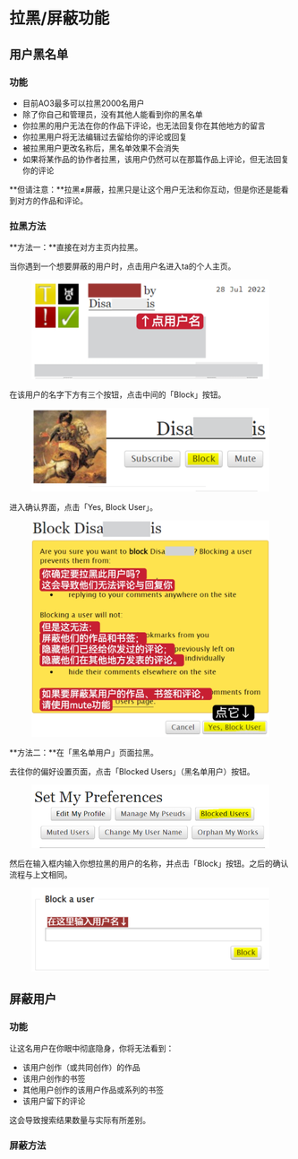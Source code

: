 # 拉黑/屏蔽功能

## 用户黑名单

### 功能

* 目前AO3最多可以拉黑2000名用户
* 除了你自己和管理员，没有其他人能看到你的黑名单
* 你拉黑的用户无法在你的作品下评论，也无法回复你在其他地方的留言
* 你拉黑用户将无法编辑过去留给你的评论或回复
* 被拉黑用户更改名称后，黑名单效果不会消失
* 如果将某作品的协作者拉黑，该用户仍然可以在那篇作品上评论，但无法回复你的评论

**但请注意：**拉黑≠屏蔽，拉黑只是让这个用户无法和你互动，但是你还是能看到对方的作品和评论。

### 拉黑方法

**方法一：**直接在对方主页内拉黑。

当你遇到一个想要屏蔽的用户时，点击用户名进入ta的个人主页。

<figure><img src="../.gitbook/assets/MTXX_MH20230313_110327527.jpg" alt=""><figcaption></figcaption></figure>

在该用户的名字下方有三个按钮，点击中间的「Block」按钮。

<figure><img src="../.gitbook/assets/fotor_2023-3-13_11_6_39.png" alt=""><figcaption></figcaption></figure>

进入确认界面，点击「Yes, Block User」。

<figure><img src="../.gitbook/assets/MTXX_MH20230313_111350789.jpg" alt=""><figcaption></figcaption></figure>

**方法二：**在「黑名单用户」页面拉黑。

去往你的偏好设置页面，点击「Blocked Users」（黑名单用户）按钮。

<figure><img src="../.gitbook/assets/image (5) (1).png" alt=""><figcaption></figcaption></figure>

然后在输入框内输入你想拉黑的用户的名称，并点击「Block」按钮。之后的确认流程与上文相同。

<figure><img src="../.gitbook/assets/fotor_2023-3-13_11_24_11.png" alt=""><figcaption></figcaption></figure>

## 屏蔽用户

### 功能

让这名用户在你眼中彻底隐身，你将无法看到：

* 该用户创作（或共同创作）的作品
* 该用户创作的书签
* 其他用户创作的该用户作品或系列的书签
* 该用户留下的评论

这会导致搜索结果数量与实际有所差别。

### 屏蔽方法

